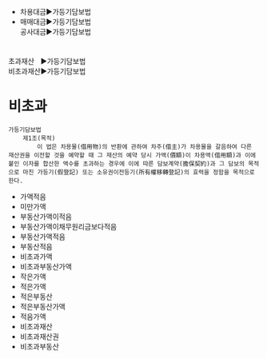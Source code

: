 <link rel="stylesheet" href="../_res/darkmode.css">



- 차용대금▶<span class="r">가등기담보법</span>  
- 매매대금▶<span class="t">가등기담보법</span>  
  공사대금▶<span class="t">가등기담보법</span>  

#
초과재산ㅤ▶<span class="r">가등기담보법</span>  
비초과재산▶<span class="t">가등기담보법</span>



# 비초과
```
가등기담보법
    제1조(목적) 
        이 법은 차용물(借用物)의 반환에 관하여 차주(借主)가 차용물을 갈음하여 다른 재산권을 이전할 것을 예약할 때 그 재산의 예약 당시 가액(價額)이 차용액(借用額)과 이에 붙인 이자를 합산한 액수를 초과하는 경우에 이에 따른 담보계약(擔保契約)과 그 담보의 목적으로 마친 가등기(假登記) 또는 소유권이전등기(所有權移轉登記)의 효력을 정함을 목적으로 한다.
```


- 가액적음
- 미만가액
- 부동산가액이적음
- 부동산가액이채무원리금보다적음
- 부동산가액적음
- 부동산적음
- 비초과가액
- 비초과부동산가액
- 작은가액
- 적은가액
- 적은부동산
- 적은부동산가액
- 적음가액
- 비초과재산
- 비초과재산권
- 비초과부동산